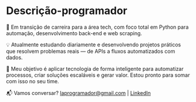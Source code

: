 # Descrição-programador
🎯 Em transição de carreira para a área tech, com foco total em Python para automação, desenvolvimento back-end e web scraping.

💡 Atualmente estudando diariamente e desenvolvendo projetos práticos que resolvem problemas reais — de APIs a fluxos automatizados com dados.

🚀 Meu objetivo é aplicar tecnologia de forma inteligente para automatizar processos, criar soluções escaláveis e gerar valor. Estou pronto para somar com isso no seu time.

📬 Vamos conversar? laprogramador@gmail.com | [LinkedIn](https://www.linkedin.com/in/lucas-henrique-bb1a37100/)
